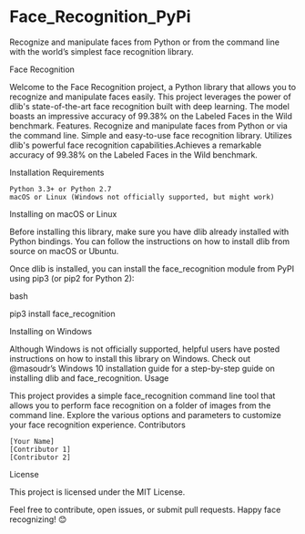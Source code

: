 # Face_Recognition_PyPi
 Recognize and manipulate faces from Python or from the command line with the world’s simplest face recognition library.


Face Recognition

Welcome to the Face Recognition project, a Python library that allows you to recognize and manipulate faces easily. This project leverages the power of dlib's state-of-the-art face recognition built with deep learning. The model boasts an impressive accuracy of 99.38% on the Labeled Faces in the Wild benchmark.
Features. Recognize and manipulate faces from Python or via the command line. Simple and easy-to-use face recognition library. Utilizes dlib's powerful face recognition capabilities.Achieves a remarkable accuracy of 99.38% on the Labeled Faces in the Wild benchmark.

Installation
Requirements

    Python 3.3+ or Python 2.7
    macOS or Linux (Windows not officially supported, but might work)

Installing on macOS or Linux

Before installing this library, make sure you have dlib already installed with Python bindings. You can follow the instructions on how to install dlib from source on macOS or Ubuntu.

Once dlib is installed, you can install the face_recognition module from PyPI using pip3 (or pip2 for Python 2):

bash

pip3 install face_recognition

Installing on Windows

Although Windows is not officially supported, helpful users have posted instructions on how to install this library on Windows. Check out @masoudr’s Windows 10 installation guide for a step-by-step guide on installing dlib and face_recognition.
Usage

This project provides a simple face_recognition command line tool that allows you to perform face recognition on a folder of images from the command line. Explore the various options and parameters to customize your face recognition experience.
Contributors

    [Your Name]
    [Contributor 1]
    [Contributor 2]

License

This project is licensed under the MIT License.

Feel free to contribute, open issues, or submit pull requests. Happy face recognizing! 😊
